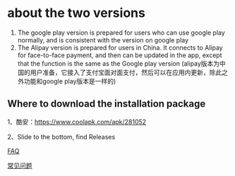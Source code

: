 # about the two versions
1.  The google play version is prepared for users who can use google play normally, and is consistent with the version on google play
2. The Alipay version is prepared for users in China. It connects to Alipay for face-to-face payment, and then can be updated in the app, except that the function is the same as the Google play version
(alipay版本为中国的用户准备，它接入了支付宝面对面支付，然后可以在应用内更新，除此之外功能和google play版本是一样的)

## Where to download the installation package
1、酷安：https://www.coolapk.com/apk/281052 

2、Slide to the bottom, find Releases

[FAQ](https://support.qq.com/products/286382/faqs/81812)

[常见问题](https://support.qq.com/products/286382/faqs/81813)

